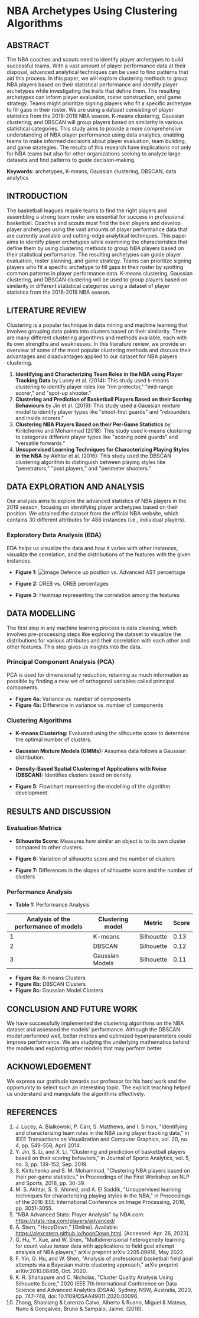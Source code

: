 # NBA Archetypes Using Clustering Algorithms

## ABSTRACT
The NBA coaches and scouts need to identify player archetypes to build successful teams. With a vast amount of player performance data at their disposal, advanced analytical techniques can be used to find patterns that aid this process. In this paper, we will explore clustering methods to group NBA players based on their statistical performance and identify player archetypes while investigating the traits that define them. The resulting archetypes can inform player evaluation, roster construction, and game strategy. Teams might prioritize signing players who fit a specific archetype to fill gaps in their roster. We are using a dataset consisting of player statistics from the 2018-2019 NBA season. K-means clustering, Gaussian clustering, and DBSCAN will group players based on similarity in various statistical categories. This study aims to provide a more comprehensive understanding of NBA player performance using data analytics, enabling teams to make informed decisions about player evaluation, team building, and game strategies. The results of this research have implications not only for NBA teams but also for other organizations seeking to analyze large datasets and find patterns to guide decision-making.

**Keywords:** archetypes, K-means, Gaussian clustering, DBSCAN, data analytics

## INTRODUCTION
The basketball leagues require teams to find the right players and assembling a strong team roster are essential for success in professional basketball. Coaches and scouts must find the best players and develop player archetypes using the vast amounts of player performance data that are currently available and cutting-edge analytical techniques. This paper aims to identify player archetypes while examining the characteristics that define them by using clustering methods to group NBA players based on their statistical performance. The resulting archetypes can guide player evaluation, roster planning, and game strategy. Teams can prioritize signing players who fit a specific archetype to fill gaps in their roster by spotting common patterns in player performance data. K-means clustering, Gaussian clustering, and DBSCAN clustering will be used to group players based on similarity in different statistical categories using a dataset of player statistics from the 2018-2019 NBA season.

## LITERATURE REVIEW
Clustering is a popular technique in data mining and machine learning that involves grouping data points into clusters based on their similarity. There are many different clustering algorithms and methods available, each with its own strengths and weaknesses. In this literature review, we provide an overview of some of the most popular clustering methods and discuss their advantages and disadvantages applied to our dataset for NBA players clustering.

1. **Identifying and Characterizing Team Roles in the NBA using Player Tracking Data** by Lucey et al. (2014): This study used k-means clustering to identify player roles like "rim protector," "mid-range scorer," and "spot-up shooter."
2. **Clustering and Prediction of Basketball Players Based on their Scoring Behaviours** by Jin et al. (2019): This study used a Gaussian mixture model to identify player types like "shoot-first guards" and "rebounders and inside scorers."
3. **Clustering NBA Players Based on their Per-Game Statistics** by Kiritchenko and Mohammad (2018): This study used k-means clustering to categorize different player types like "scoring point guards" and "versatile forwards."
4. **Unsupervised Learning Techniques for Characterizing Playing Styles in the NBA** by Akhtar et al. (2016): This study used the DBSCAN clustering algorithm to distinguish between playing styles like "penetrators," "post players," and "perimeter shooters."

## DATA EXPLORATION AND ANALYSIS
Our analysis aims to explore the advanced statistics of NBA players in the 2019 season, focusing on identifying player archetypes based on their position. We obtained the dataset from the official NBA website, which contains 30 different attributes for 488 instances (i.e., individual players).

### Exploratory Data Analysis (EDA)
EDA helps us visualize the data and how it varies with other instances, visualize the correlation, and the distributions of the features with the given instances.

- **Figure 1:** ![image](https://github.com/user-attachments/assets/ccf0d679-d1b8-42c3-b7aa-6a8c8875e4a4)
Defence up position vs. Advanced AST percentage
  
- **Figure 2:** DREB vs. OREB percentages
- **Figure 3:** Heatmap representing the correlation among the features

## DATA MODELLING
The first step in any machine learning process is data cleaning, which involves pre-processing steps like exploring the dataset to visualize the distributions for various attributes and their correlation with each other and other features. This step gives us insights into the data. 

### Principal Component Analysis (PCA)
PCA is used for dimensionality reduction, retaining as much information as possible by finding a new set of orthogonal variables called principal components.

- **Figure 4a:** Variance vs. number of components
- **Figure 4b:** Difference in variance vs. number of components

### Clustering Algorithms
- **K-means Clustering:** Evaluated using the silhouette score to determine the optimal number of clusters.
- **Gaussian Mixture Models (GMMs):** Assumes data follows a Gaussian distribution.
- **Density-Based Spatial Clustering of Applications with Noise (DBSCAN):** Identifies clusters based on density.

- **Figure 5:** Flowchart representing the modelling of the algorithm development.

## RESULTS AND DISCUSSION
### Evaluation Metrics
- **Silhouette Score:** Measures how similar an object is to its own cluster compared to other clusters. 

- **Figure 6:** Variation of silhouette score and the number of clusters
- **Figure 7:** Differences in the slopes of silhouette score and the number of clusters

### Performance Analysis
- **Table 1:** Performance Analysis

| Analysis of the performance of models | Clustering model | Metric | Score |
|---------------------------------------|------------------|--------|-------|
| 1 | K-means | Silhouette | 0.13 |
| 2 | DBSCAN | Silhouette | 0.12 |
| 3 | Gaussian Models | Silhouette | 0.11 |

- **Figure 8a:** K-means Clusters
- **Figure 8b:** DBSCAN Clusters
- **Figure 8c:** Gaussian Model Clusters

## CONCLUSION AND FUTURE WORK
We have successfully implemented the clustering algorithms on the NBA dataset and assessed the models' performance. Although the DBSCAN model performed well, better metrics and optimized hyperparameters could improve performance. We are studying the underlying mathematics behind the models and exploring other models that may perform better.

## ACKNOWLEDGEMENT
We express our gratitude towards our professor for his hard work and the opportunity to select such an interesting topic. The explicit teaching helped us understand and manipulate the algorithms effectively.

## REFERENCES
1. J. Lucey, A. Bialkowski, P. Carr, S. Matthews, and I. Simon, "Identifying and characterizing team roles in the NBA using player tracking data," in IEEE Transactions on Visualization and Computer Graphics, vol. 20, no. 4, pp. 549-558, April 2014.
2. Y. Jin, S. Li, and X. Li, "Clustering and prediction of basketball players based on their scoring behaviors," in Journal of Sports Analytics, vol. 5, no. 3, pp. 139-152, Sep. 2019.
3. S. Kiritchenko and S. M. Mohammad, "Clustering NBA players based on their per-game statistics," in Proceedings of the First Workshop on NLP and Sports, 2018, pp. 30-39.
4. M. S. Akhtar, S. S. Ahmed, and A. El Saddik, "Unsupervised learning techniques for characterizing playing styles in the NBA," in Proceedings of the 2016 IEEE International Conference on Image Processing, 2016, pp. 3051-3055.
5. "NBA Advanced Stats: Player Analysis" by NBA.com: https://stats.nba.com/players/advanced/
6. A. Stern, "HoopDown," [Online]. Available: https://alexcstern.github.io/hoopDown.html. [Accessed: Apr. 26, 2023].
7. G. Hu, Y. Xue, and W. Shen, "Multidimensional heterogeneity learning for count value tensor data with applications to field goal attempt analysis of NBA players," arXiv preprint arXiv:2205.09918, May 2022.
8. F. Yin, G. Hu, and W. Shen, "Analysis of professional basketball field goal attempts via a Bayesian matrix clustering approach," arXiv preprint arXiv:2010.08495, Oct. 2020.
9. K. R. Shahapure and C. Nicholas, "Cluster Quality Analysis Using Silhouette Score," 2020 IEEE 7th International Conference on Data Science and Advanced Analytics (DSAA), Sydney, NSW, Australia, 2020, pp. 747-748, doi: 10.1109/DSAA49011.2020.00096.
10. Zhang, Shaoliang & Lorenzo Calvo, Alberto & Ruano, Miguel & Mateus, Nuno & Gonçalves, Bruno & Sampaio, Jaime. (2018).
